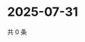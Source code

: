 # 2025-07-31

共 0 条

<!-- BEGIN ZHIHUVIDEO -->
<!-- 最后更新时间 Thu Jul 31 2025 06:12:20 GMT+0800 (China Standard Time) -->

<!-- END ZHIHUVIDEO -->
